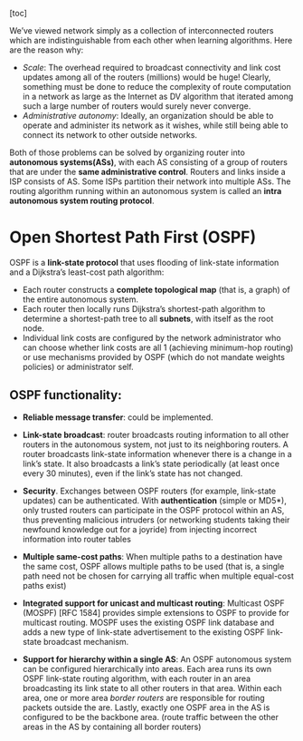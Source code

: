  [toc]

We’ve viewed network simply as a collection of interconnected routers which are indistinguishable from each other when learning algorithms. Here are the reason why:

- *Scale*: The overhead required to broadcast connectivity and link cost updates among all of the routers (millions) would be huge! Clearly, something must be done to reduce the complexity of route computation in a network as large as the Internet as DV algorithm that iterated among such a large number of routers would surely never converge.
- *Administrative autonomy*: Ideally, an organization should be able to operate and administer its network as it wishes, while still being able to connect its network to other outside networks.

Both of those problems can be solved by organizing router into **autonomous systems(ASs)**, with each AS consisting of a group of routers that are under the **same administrative control**. Routers and links inside a ISP consists of AS. Some ISPs partition their network into multiple ASs. The routing algorithm running within an autonomous system is called an **intra autonomous system routing protocol**.

# Open Shortest Path First (OSPF)

OSPF is a **link-state protocol** that uses flooding of link-state information and a Dijkstra’s least-cost path algorithm:

- Each router constructs a **complete topological map** (that is, a graph) of the entire autonomous system.
- Each router then locally runs Dijkstra’s shortest-path algorithm to determine a shortest-path tree to all **subnets**, with itself as the root node.
- Individual link costs are configured by the network administrator who can choose whether link costs are all 1 (achieving minimum-hop routing) or use mechanisms provided by OSPF (which do not mandate weights policies) or administrator self.



## OSPF functionality:

- **Reliable message transfer**: could be implemented.

- **Link-state broadcast**: router broadcasts routing information to all other routers in the autonomous system, not just to its neighboring routers. A router broadcasts link-state information whenever there is a change in a link’s state. It also broadcasts a link’s state periodically (at least once every 30 minutes), even if the link’s state has not changed.
- **Security**. Exchanges between OSPF routers (for example, link-state updates) can be authenticated. With **authentication** (simple or MD5*), only trusted routers can participate in the OSPF protocol within an AS, thus preventing malicious intruders (or networking students taking their newfound knowledge out for a joyride) from injecting incorrect information into  router tables
- **Multiple same-cost paths**: When multiple paths to a destination have the same cost, OSPF allows multiple paths to be used (that is, a single path need not be chosen for carrying all traffic when multiple equal-cost paths exist)
- **Integrated support for unicast and multicast routing**: Multicast OSPF (MOSPF)
  [RFC 1584] provides simple extensions to OSPF to provide for multicast routing. MOSPF uses the existing OSPF link database and adds a new type of link-state advertisement to the existing OSPF link-state broadcast mechanism.
- **Support for hierarchy within a single AS**: An OSPF autonomous system can be configured hierarchically into areas. Each area runs its own OSPF link-state routing algorithm, with each router in an area broadcasting its link state to all other routers in that area. Within each area, one or more area *border routers* are responsible for routing packets outside the are. Lastly, exactly one OSPF area in the AS is configured to be the backbone area.  (route traffic between the other areas in the AS by containing all border routers)